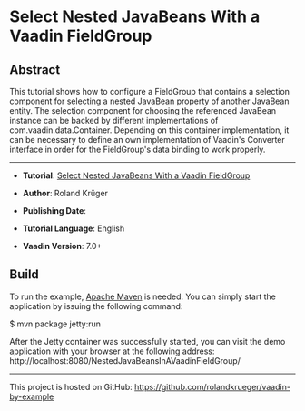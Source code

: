 Select Nested JavaBeans With a Vaadin FieldGroup
====================================================================

Abstract
--------

This tutorial shows how to configure a FieldGroup that contains a selection component for selecting a nested JavaBean property of another JavaBean entity. The selection component for choosing the referenced JavaBean instance can be backed by different implementations of com.vaadin.data.Container. Depending on this container implementation, it can be necessary to define an own implementation of Vaadin's Converter interface in order for the FieldGroup's data binding to work properly.

-------------------

* __Tutorial__: [Select Nested JavaBeans With a Vaadin FieldGroup](http://blog.oio.de/http://blog.oio.de/2014/04/25/select-nested-javabeans-vaadin-fieldgroup/)

* __Author__: Roland Krüger

* __Publishing Date__: 

* __Tutorial Language__: English

* __Vaadin Version__: 7.0+

Build
-----

To run the example, [Apache Maven](http://maven.apache.org) is needed. You can simply start the application by issuing the following command:

$ mvn package jetty:run

After the Jetty container was successfully started, you can visit the demo application with your browser at the following address: http://localhost:8080/NestedJavaBeansInAVaadinFieldGroup/

- - - - - - - - - -
This project is hosted on GitHub: https://github.com/rolandkrueger/vaadin-by-example
